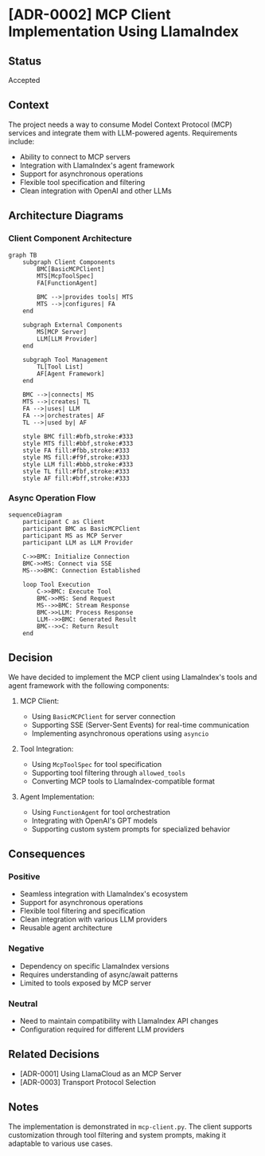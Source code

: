 # [ADR-0002] MCP Client Implementation Using LlamaIndex

## Status

Accepted

## Context

The project needs a way to consume Model Context Protocol (MCP) services and integrate them with LLM-powered agents. Requirements include:
- Ability to connect to MCP servers
- Integration with LlamaIndex's agent framework
- Support for asynchronous operations
- Flexible tool specification and filtering
- Clean integration with OpenAI and other LLMs

## Architecture Diagrams

### Client Component Architecture

```mermaid
graph TB
    subgraph Client Components
        BMC[BasicMCPClient]
        MTS[McpToolSpec]
        FA[FunctionAgent]
        
        BMC -->|provides tools| MTS
        MTS -->|configures| FA
    end
    
    subgraph External Components
        MS[MCP Server]
        LLM[LLM Provider]
    end
    
    subgraph Tool Management
        TL[Tool List]
        AF[Agent Framework]
    end
    
    BMC -->|connects| MS
    MTS -->|creates| TL
    FA -->|uses| LLM
    FA -->|orchestrates| AF
    TL -->|used by| AF
    
    style BMC fill:#bfb,stroke:#333
    style MTS fill:#bbf,stroke:#333
    style FA fill:#fbb,stroke:#333
    style MS fill:#f9f,stroke:#333
    style LLM fill:#bbb,stroke:#333
    style TL fill:#fbf,stroke:#333
    style AF fill:#bff,stroke:#333
```

### Async Operation Flow

```mermaid
sequenceDiagram
    participant C as Client
    participant BMC as BasicMCPClient
    participant MS as MCP Server
    participant LLM as LLM Provider
    
    C->>BMC: Initialize Connection
    BMC->>MS: Connect via SSE
    MS-->>BMC: Connection Established
    
    loop Tool Execution
        C->>BMC: Execute Tool
        BMC->>MS: Send Request
        MS-->>BMC: Stream Response
        BMC->>LLM: Process Response
        LLM-->>BMC: Generated Result
        BMC-->>C: Return Result
    end
```

## Decision

We have decided to implement the MCP client using LlamaIndex's tools and agent framework with the following components:

1. MCP Client:
   - Using `BasicMCPClient` for server connection
   - Supporting SSE (Server-Sent Events) for real-time communication
   - Implementing asynchronous operations using `asyncio`

2. Tool Integration:
   - Using `McpToolSpec` for tool specification
   - Supporting tool filtering through `allowed_tools`
   - Converting MCP tools to LlamaIndex-compatible format

3. Agent Implementation:
   - Using `FunctionAgent` for tool orchestration
   - Integrating with OpenAI's GPT models
   - Supporting custom system prompts for specialized behavior

## Consequences

### Positive

- Seamless integration with LlamaIndex's ecosystem
- Support for asynchronous operations
- Flexible tool filtering and specification
- Clean integration with various LLM providers
- Reusable agent architecture

### Negative

- Dependency on specific LlamaIndex versions
- Requires understanding of async/await patterns
- Limited to tools exposed by MCP server

### Neutral

- Need to maintain compatibility with LlamaIndex API changes
- Configuration required for different LLM providers

## Related Decisions

- [ADR-0001] Using LlamaCloud as an MCP Server
- [ADR-0003] Transport Protocol Selection

## Notes

The implementation is demonstrated in `mcp-client.py`. The client supports customization through tool filtering and system prompts, making it adaptable to various use cases. 